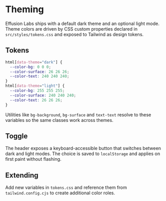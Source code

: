 # Theming

Effusion Labs ships with a default dark theme and an optional light mode. Theme colors are driven by CSS custom properties declared in `src/styles/tokens.css` and exposed to Tailwind as design tokens.

## Tokens

```css
html[data-theme="dark"] {
  --color-bg: 0 0 0;
  --color-surface: 26 26 26;
  --color-text: 240 240 240;
}
html[data-theme="light"] {
  --color-bg: 255 255 255;
  --color-surface: 240 240 240;
  --color-text: 26 26 26;
}
```

Utilities like `bg-background`, `bg-surface` and `text-text` resolve to these variables so the same classes work across themes.

## Toggle

The header exposes a keyboard-accessible button that switches between dark and light modes. The choice is saved to `localStorage` and applies on first paint without flashing.

## Extending

Add new variables in `tokens.css` and reference them from `tailwind.config.cjs` to create additional color roles.
